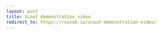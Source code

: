 ```yaml
---
layout: post
title: Scout demonstration video
redirect_to: https://rusnak.io/scout-demonstration-video/
---
```

